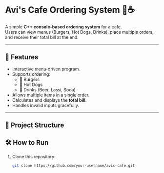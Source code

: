 # Avi's Cafe Ordering System 🍔☕

A simple **C++ console-based ordering system** for a cafe.  
Users can view menus (Burgers, Hot Dogs, Drinks), place multiple orders, and receive their total bill at the end.

---

## 🚀 Features
- Interactive menu-driven program.
- Supports ordering:
  - 🍔 Burgers
  - 🌭 Hot Dogs
  - 🥤 Drinks (Beer, Lassi, Soda)
- Allows multiple items in a single order.
- Calculates and displays the **total bill**.
- Handles invalid inputs gracefully.

---

## 📂 Project Structure

## 🛠️ How to Run
1. Clone this repository:
   ```bash
   git clone https://github.com/your-username/avis-cafe.git
